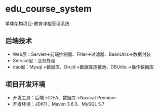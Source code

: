 # edu_course_system
单体架构项目-教育课程管理系统

## 后端技术

- Web层：Servlet->前端控制器、Filter->过滤器、BeanUtils->数据封装
- Service层：业务处理
- dao层：Mysql->数据库、Druid->数据库连接池、DBUtils:->操作数据库

## 项目开发环境
- 开发工具：后端->IDEA、数据库->Navicat Premium
- 开发环境：JDK11、Maven 3.6.3、MySQL 5.7

